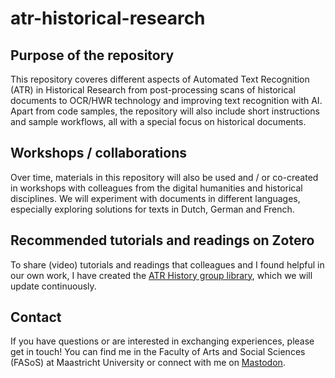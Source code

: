 # atr-historical-research

## Purpose of the repository

This repository coveres different aspects of Automated Text Recognition (ATR) in Historical Research from post-processing scans of historical documents to OCR/HWR technology and improving text recognition with AI. Apart from code samples, the repository will also include short instructions and sample workflows, all with a special focus on historical documents.

## Workshops / collaborations

Over time, materials in this repository will also be used and / or co-created in workshops with colleagues from the digital humanities and historical disciplines. We will experiment with documents in different languages, especially exploring solutions for texts in Dutch, German and French.

## Recommended tutorials and readings on Zotero

To share (video) tutorials and readings that colleagues and I found helpful in our own work, I have created the [ATR History group library](https://www.zotero.org/groups/5646174/atr_history/), which we will update continuously.

## Contact

If you have questions or are interested in exchanging experiences, please get in touch! You can find me in the Faculty of Arts and Social Sciences (FASoS) at Maastricht University or connect with me on [Mastodon](https://akademienl.social/@mob).
